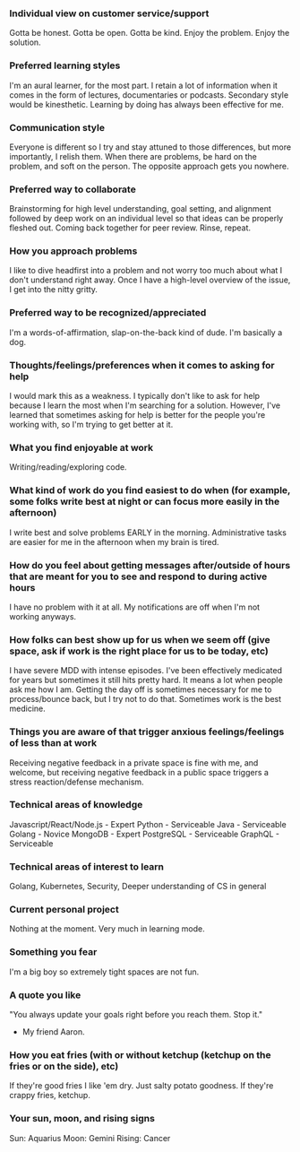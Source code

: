 ### Individual view on customer service/support
Gotta be honest. Gotta be open. Gotta be kind. Enjoy the problem. Enjoy the solution.

### Preferred learning styles
I'm an aural learner, for the most part. I retain a lot of information when it comes in the form of lectures, documentaries or podcasts. Secondary style would be kinesthetic. Learning by doing has always been effective for me.

### Communication style
Everyone is different so I try and stay attuned to those differences, but more importantly, I relish them.  When there are problems, be hard on the problem, and soft on the person. The opposite approach gets you nowhere.

### Preferred way to collaborate
Brainstorming for high level understanding, goal setting, and alignment followed by deep work on an individual level so that ideas can be properly fleshed out. Coming back together for peer review. Rinse, repeat.

### How you approach problems
I like to dive headfirst into a problem and not worry too much about what I don't understand right away. Once I have a high-level overview of the issue, I get into the nitty gritty.

### Preferred way to be recognized/appreciated
I'm a words-of-affirmation, slap-on-the-back kind of dude. I'm basically a dog.

### Thoughts/feelings/preferences when it comes to asking for help
I would mark this as a weakness. I typically don't like to ask for help because I learn the most when I'm searching for a solution. However, I've learned that sometimes asking for help is better for the people you're working with, so I'm trying to get better at it.

### What you find enjoyable at work
Writing/reading/exploring code.

### What kind of work do you find easiest to do when (for example, some folks write best at night or can focus more easily in the afternoon)
I write best and solve problems EARLY in the morning. Administrative tasks are easier for me in the afternoon when my brain is tired.

### How do you feel about getting messages after/outside of hours that are meant for you to see and respond to during active hours
I have no problem with it at all. My notifications are off when I'm not working anyways. 

### How folks can best show up for us when we seem off (give space, ask if work is the right place for us to be today, etc)
I have severe MDD with intense episodes. I've been effectively medicated for years but sometimes it still hits pretty hard. It means a lot when people ask me how I am. Getting the day off is sometimes necessary for me to process/bounce back, but I try not to do that. Sometimes work is the best medicine.

### Things you are aware of that trigger anxious feelings/feelings of less than at work
Receiving negative feedback in a private space is fine with me, and welcome, but receiving negative feedback in a public space triggers a stress reaction/defense mechanism.

### Technical areas of knowledge
Javascript/React/Node.js - Expert
Python - Serviceable
Java - Serviceable
Golang - Novice
MongoDB - Expert
PostgreSQL - Serviceable
GraphQL - Serviceable

### Technical areas of interest to learn
Golang, Kubernetes, Security, Deeper understanding of CS in general

### Current personal project
Nothing at the moment. Very much in learning mode.

### Something you fear
I'm a big boy so extremely tight spaces are not fun.

### A quote you like
"You always update your goals right before you reach them. Stop it."
- My friend Aaron.

### How you eat fries (with or without ketchup (ketchup on the fries or on the side), etc)
If they're good fries I like 'em dry. Just salty potato goodness. If they're crappy fries, ketchup.

### Your sun, moon, and rising signs
Sun: Aquarius
Moon: Gemini
Rising: Cancer
